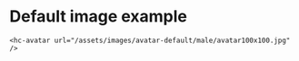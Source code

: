 # Default image example

```
<hc-avatar url="/assets/images/avatar-default/male/avatar100x100.jpg" />
```